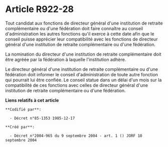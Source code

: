 # Article R922-28

Tout candidat aux fonctions de directeur général d'une institution de retraite complémentaire ou d'une fédération doit faire
connaître au conseil d'administration les autres fonctions qu'il exerce à cette date afin que le conseil puisse apprécier
leur compatibilité avec les fonctions de directeur général d'une institution de retraite complémentaire ou d'une fédération.

La nomination du directeur d'une institution de retraite complémentaire doit être agréée par la fédération à laquelle
l'institution adhère.

Le directeur général d'une institution de retraite complémentaire ou d'une fédération doit informer le conseil
d'administration de toute autre fonction qui pourrait lui être confiée. Le conseil statue dans un délai d'un mois sur la
compatibilité de ces fonctions avec celles de directeur général d'une institution de retraite complémentaire ou d'une
fédération.

**Liens relatifs à cet article**

	**Codifié par**:

	  - Décret n°85-1353 1985-12-17

	**Créé par**:

	  - Décret n°2004-965 du 9 septembre 2004 - art. 1 () JORF 10 septembre 2004
